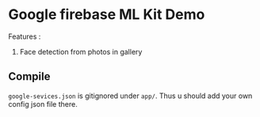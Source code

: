 # Google firebase ML Kit Demo

Features :

1. Face detection from photos in gallery

## Compile

`google-sevices.json` is gitignored under `app/`. Thus u should add your own config json file there.
